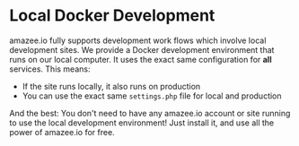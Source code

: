 # Local Docker Development

amazee.io fully supports development work flows which involve local development sites. We provide a Docker development environment that runs on our local computer.
It uses the exact same configuration for **all** services. This means:
 - If the site runs locally, it also runs on production
 - You can use the exact same `settings.php` file for local and production

And the best: You don't need to have any amazee.io account or site running to use the local development environment! Just install it, and use all the power of amazee.io for free.